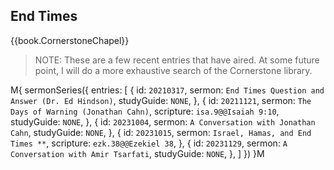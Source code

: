 ## End Times

{{book.CornerstoneChapel}}

> NOTE: These are a few recent entries that have aired.  At some future
> point, I will do a more exhaustive search of the Cornerstone
> library.

M{ sermonSeries({
  entries: [
    { id: `20210317`, sermon: `End Times Question and Answer (Dr. Ed Hindson)`,                                  studyGuide: `NONE`, },
    { id: `20211121`, sermon: `The Days of Warning (Jonathan Cahn)`,            scripture: `isa.9@@Isaiah 9:10`, studyGuide: `NONE`, },
    { id: `20231004`, sermon: `A Conversation with Jonathan Cahn`,                                               studyGuide: `NONE`, },
    { id: `20231015`, sermon: `Israel, Hamas, and End Times **`,                scripture: `ezk.38@@Ezekiel 38`,                     },
    { id: `20231129`, sermon: `A Conversation with Amir Tsarfati`,                                               studyGuide: `NONE`, },
  ]
}) }M
